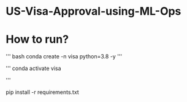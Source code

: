 # US-Visa-Approval-using-ML-Ops
# How to run?

''' bash
conda create -n visa python=3.8 -y
'''

'''
conda activate visa

'''



pip install -r requirements.txt
